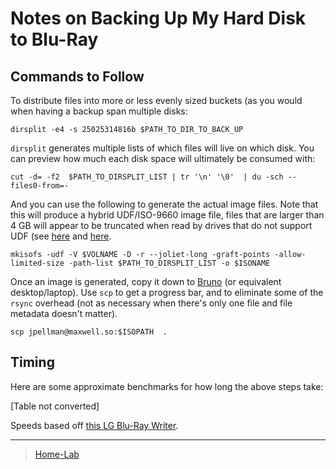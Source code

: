 

Notes on Backing Up My Hard Disk to Blu-Ray
===========================================

Commands to Follow
------------------

To distribute files into more or less evenly sized buckets (as you would when having a backup span multiple disks:

    dirsplit -e4 -s 25025314816b $PATH_TO_DIR_TO_BACK_UP

`dirsplit` generates multiple lists of which files will live on which disk. You can preview how much each disk space will ultimately be consumed with:

    cut -d= -f2  $PATH_TO_DIRSPLIT_LIST | tr '\n' '\0'  | du -sch --files0-from=-

And you can use the following to generate the actual image files. Note that this will produce a hybrid UDF/ISO-9660 image file, files that are larger than 4 GB will appear to be truncated when read by drives that do not support UDF (see [here](https://superuser.com/questions/597929/what-is-the-largest-file-i-can-write-to-a-dvd) and [here](https://unix.stackexchange.com/questions/17594/how-to-create-udf-images-and-burn-them-to-dvd-or-cdrom).

    mkisofs -udf -V $VOLNAME -D -r --joliet-long -graft-points -allow-limited-size -path-list $PATH_TO_DIRSPLIT_LIST -o $ISONAME

Once an image is generated, copy it down to [Bruno](../Bruno) (or equivalent desktop/laptop). Use `scp` to get a progress bar, and to eliminate some of the `rsync` overhead (not as necessary when there's only one file and file metadata doesn't matter).

    scp jpellman@maxwell.so:$ISOPATH  .

Timing
------

Here are some approximate benchmarks for how long the above steps take:

[Table not converted]

Speeds based off [this LG Blu-Ray Writer](https://smile.amazon.com/LG-Electronics-External-Optical-WP50NB40).

* * * * *

> [Home-Lab](../Home-Lab)
